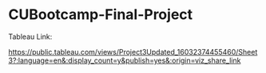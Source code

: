 # CUBootcamp-Final-Project


Tableau Link:

https://public.tableau.com/views/Project3Updated_16032374455460/Sheet3?:language=en&:display_count=y&publish=yes&:origin=viz_share_link